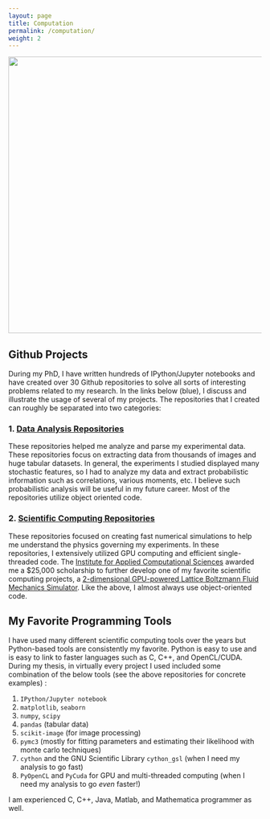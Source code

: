 ```yaml
---
layout: page
title: Computation
permalink: /computation/
weight: 2
---
```


<p align="center">
<img src="../images/resized/mutational_meltdown.png" width="550">
</p>


## Github Projects

During my PhD, I have written hundreds of IPython/Jupyter notebooks and have created over 30 Github repositories to solve all sorts of interesting problems related to my research. In the links below (blue), I discuss and illustrate the usage of several of my projects. The repositories that I created can roughly be separated into two categories:

### 1. [Data Analysis Repositories](./data_analysis) 

These repositories helped me analyze and parse my experimental data. These repositories focus on extracting data from thousands of images and huge tabular datasets. In general, the experiments I studied displayed many stochastic features, so I had to analyze my data and extract probabilistic information such as correlations, various moments, etc. I believe such probabilistic analysis will be useful in my future career. Most of the repositories utilize object oriented code.

### 2. [Scientific Computing Repositories](./scientific_computing)

These repositories focused on creating fast numerical simulations to help me understand the physics governing my experiments. In these repositories, I extensively utilized GPU computing and efficient single-threaded code. The [Institute for Applied Computational Sciences](https://iacs.seas.harvard.edu/) awarded me a $25,000 scholarship to further develop one of my favorite scientific computing projects, a [2-dimensional GPU-powered Lattice Boltzmann Fluid Mechanics Simulator](./scientific_computing). Like the above, I almost always use object-oriented code.

## My Favorite Programming Tools

I have used many different scientific computing tools over the years but Python-based tools are consistently my favorite. Python is easy to use and is easy to link to faster languages such as C, C++, and OpenCL/CUDA. During my thesis, in virtually every project I used included some combination of the below tools (see the above repositories for concrete examples) :

1. `IPython/Jupyter notebook`
1. `matplotlib`, `seaborn`
1. `numpy`, `scipy`
1. `pandas` (tabular data)
1. `scikit-image` (for image processing)
1. `pymc3` (mostly for fitting parameters and estimating their likelihood with monte carlo techniques)
1. `cython` and the GNU Scientific Library `cython_gsl`  (when I need my analysis to go fast)
1. `PyOpenCL` and `PyCuda` for GPU and multi-threaded computing (when I need my analysis to go *even* faster!)

I am experienced C, C++, Java, Matlab, and Mathematica programmer as well.
